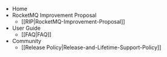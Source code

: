   * Home
  * RocketMQ Improvement Proposal
    * [[RIP|RocketMQ-Improvement-Proposal]]
  * User Guide
    * [[FAQ|FAQ]]
  * Community
    * [[Release Policy|Release-and-Lifetime-Support-Policy]]
